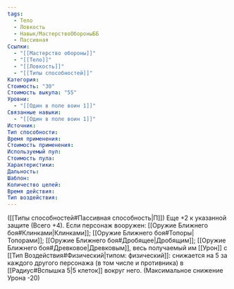 ```yaml
---
tags:
  - Тело
  - Ловкость
  - Навык/МастерствоОбороныББ
  - Пассивная
Ссылки:
  - "[[Мастерство обороны]]"
  - "[[Тело]]"
  - "[[Ловкость]]"
  - "[[Типы способностей]]"
Категория: 
Стоимость: "30"
Стоимость выкупа: "55"
Уровни:
  - "[[Один в поле воин 1]]"
Связанные навыки:
  - "[[Один в поле воин 1]]"
Источник:
Тип способности:
Время применения:
Стоимость применения:
Используемый пул:
Стоимость пула:
Характеристики:
Дальность:
Шаблон:
Количество целей:
Время действия:
Тип воздействия:
---
```

([[Типы способностей#Пассивная способность|П]]) Еще +2 к указанной защите (Всего +4).
Если персонаж вооружен: [[Оружие Ближнего боя#Клинками|Клинками]]; [[Оружие Ближнего боя#Топоры|Топорами]]; [[Оружие Ближнего боя#Дробящее|Дробящим]]; [[Оружие Ближнего боя#Древковое|Древковым]], весь получаемый им [[Урон]] с [[Тип Воздействия#Физический|типом: физический]]: снижается на 5 за каждого другого персонажа (в том числе и противника) в [[Радиус#Вспышка 5|5 клеток]] вокруг него. (Максимальное снижение Урона -20)